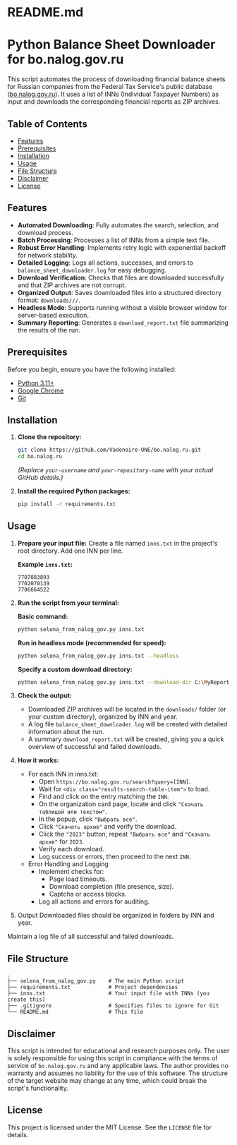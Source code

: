 # README.md

# Python Balance Sheet Downloader for bo.nalog.gov.ru





This script automates the process of downloading financial balance sheets for Russian companies from the Federal Tax Service's public database ([bo.nalog.gov.ru](https://bo.nalog.gov.ru/)). It uses a list of INNs (Individual Taxpayer Numbers) as input and downloads the corresponding financial reports as ZIP archives.

## Table of Contents

- [Features](#features)
- [Prerequisites](#prerequisites)
- [Installation](#installation)
- [Usage](#usage)
- [File Structure](#file-structure)
- [Disclaimer](#disclaimer)
- [License](#license)

## Features

- **Automated Downloading**: Fully automates the search, selection, and download process.
- **Batch Processing**: Processes a list of INNs from a simple text file.
- **Robust Error Handling**: Implements retry logic with exponential backoff for network stability.
- **Detailed Logging**: Logs all actions, successes, and errors to `balance_sheet_downloader.log` for easy debugging.
- **Download Verification**: Checks that files are downloaded successfully and that ZIP archives are not corrupt.
- **Organized Output**: Saves downloaded files into a structured directory format: `downloads///`.
- **Headless Mode**: Supports running without a visible browser window for server-based execution.
- **Summary Reporting**: Generates a `download_report.txt` file summarizing the results of the run.

## Prerequisites

Before you begin, ensure you have the following installed:

- [Python 3.11+](https://www.python.org/downloads/)
- [Google Chrome](https://www.google.com/chrome/)
- [Git](https://git-scm.com/downloads)

## Installation

1.  **Clone the repository:**
    ```bash
    git clone https://github.com/Vadenoire-ONE/bo.nalog.ru.git
    cd bo.nalog.ru
    ```
    *(Replace `your-username` and `your-repository-name` with your actual GitHub details.)*

2.  **Install the required Python packages:**
    ```bash
    pip install -r requirements.txt
    ```

## Usage

1.  **Prepare your input file:**
    Create a file named `inns.txt` in the project's root directory. Add one INN per line.

    **Example `inns.txt`:**
    ```
    7707083893
    7702070139
    7706664522
    ```

2.  **Run the script from your terminal:**

    **Basic command:**
    ```bash
    python selena_from_nalog_gov.py inns.txt
    ```

    **Run in headless mode (recommended for speed):**
    ```bash
    python selena_from_nalog_gov.py inns.txt --headless
    ```

    **Specify a custom download directory:**
    ```bash
    python selena_from_nalog_gov.py inns.txt --download-dir C:\MyReports --headless
    ```

3.  **Check the output:**
    -   Downloaded ZIP archives will be located in the `downloads/` folder (or your custom directory), organized by INN and year.
    -   A log file `balance_sheet_downloader.log` will be created with detailed information about the run.
    -   A summary `download_report.txt` will be created, giving you a quick overview of successful and failed downloads.

4. **How it works:**
    - For each INN in inns.txt:
        - Open `https://bo.nalog.gov.ru/search?query=[INN]`.
        - Wait for `<div class="results-search-table-item">` to load.
        - Find and click on the entry matching the `INN`.
        - On the organization card page, locate and click `"Скачать таблицей или текстом"`.
        - In the popup, click `"Выбрать все"`.
        - Click `"Скачать архив"` and verify the download.
        - Click the `"2023"` button, repeat `"Выбрать все"` and `"Скачать архив"` for `2023`.
        - Verify each download.
        - Log success or errors, then proceed to the next `INN`.
    - Error Handling and Logging
        - Implement checks for:
            - Page load timeouts.
            - Download completion (file presence, size).
            - Captcha or access blocks.
        - Log all actions and errors for auditing.

5. Output
Downloaded files should be organized in folders by INN and year.

Maintain a log file of all successful and failed downloads.

## File Structure

```
.
├── selena_from_nalog_gov.py    # The main Python script
├── requirements.txt            # Project dependencies
├── inns.txt                    # Your input file with INNs (you create this)
├── .gitignore                  # Specifies files to ignore for Git
└── README.md                   # This file
```

## Disclaimer

This script is intended for educational and research purposes only. The user is solely responsible for using this script in compliance with the terms of service of `bo.nalog.gov.ru` and any applicable laws. The author provides no warranty and assumes no liability for the use of this software. The structure of the target website may change at any time, which could break the script's functionality.

## License

This project is licensed under the MIT License. See the `LICENSE` file for details.